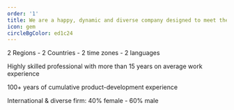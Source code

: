 ```yaml
---
order: '1'
title: We are a happy, dynamic and diverse company designed to meet the needs of tech start ups
icon: gem
circleBgColor: ed1c24
---
```

2 Regions - 2 Countries - 2 time zones - 2 languages

Highly skilled professional with more than 15 years on average work experience

100+ years of cumulative product-development experience

International & diverse firm: 40% female - 60% male
